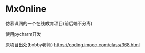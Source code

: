 # MxOnline
仿慕课网的一个在线教育项目(前后端不分离)

使用pycharm开发

原项目出处(bobby老师)  https://coding.imooc.com/class/368.html
